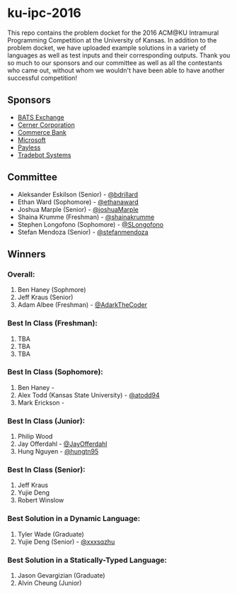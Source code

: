 # ku-ipc-2016

This repo contains the problem docket for the 2016 ACM@KU Intramural Programming Competition at the University of Kansas. In addition to the problem docket, we have uploaded example solutions in a variety of languages as well as test inputs and their corresponding outputs. Thank you so much to our sponsors and our committee  as well as all the contestants who came out, without whom we wouldn't have been able to have another successful competition!

## Sponsors
- [BATS Exchange](https://batstrading.com/)
- [Cerner Corporation](http://www.cerner.com/)
- [Commerce Bank](https://www.commercebank.com/)
- [Microsoft](https://www.microsoft.com/en-us/)
- [Payless](https://www.payless.com/)
- [Tradebot Systems](http://www.tradebotsystems.com/)

## Committee
- Aleksander Eskilson (Senior) - [@bdrillard](https://github.com/bdrillard)
- Ethan Ward (Sophomore) - [@ethanaward](https://github.com/ethanaward)
- Joshua Marple (Senior) - [@joshuaMarple](https://github.com/joshuaMarple)
- Shaina Krumme (Freshman) - [@shainakrumme](https://github.com/shainakrumme)
- Stephen Longofono (Sophomore) - [@SLongofono](https://github.com/SLongofono)
- Stefan Mendoza (Senior) - [@stefanmendoza](https://www.github.com/stefanmendoza)

## Winners

### Overall:
1. Ben Haney (Sophmore)
2. Jeff Kraus (Senior)
3. Adam Albee (Freshman) - [@AdarkTheCoder](https://github.com/AdarkTheCoder)

### Best In Class (Freshman):
1. TBA
2. TBA
3. TBA

### Best In Class (Sophomore):
1. Ben Haney - 
2. Alex Todd (Kansas State University) - [@atodd94](https://github.com/atodd94)
3. Mark Erickson - 

### Best In Class (Junior):
1. Philip Wood
2. Jay Offerdahl - [@JayOfferdahl](https://github.com/JayOfferdahl)
3. Hung Nguyen - [@hungtn95](https://github.com/hungtn95)

### Best In Class (Senior):
1. Jeff Kraus
2. Yujie Deng
3. Robert Winslow

### Best Solution in a Dynamic Language:
1. Tyler Wade (Graduate)
2. Yujie Deng (Senior) - [@xxxsqzhu](https://github.com/xxxsqzhu)

### Best Solution in a Statically-Typed Language:
1. Jason Gevargizian (Graduate)
2. Alvin Cheung (Junior)
